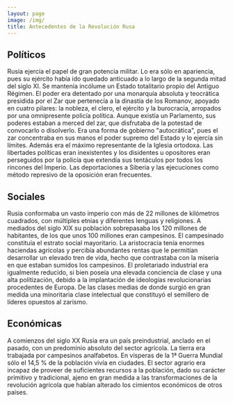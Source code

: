 ```yaml
---
layout: page
image: /img/
title: Antecedentes de la Revolución Rusa
---
```

## Políticos
Rusia ejercía el papel de gran potencia militar. Lo era sólo en apariencia, pues su ejército había ido quedado anticuado a lo largo de la segunda mitad del siglo XI. Se mantenía incólume un Estado totalitario propio del Antiguo Régimen. El poder era detentado por una monarquía absoluta y teocrática presidida por el Zar que pertenecía a la dinastía de los Romanov, apoyado en cuatro pilares: la nobleza, el clero, el ejército y la burocracia, arropados por una omnipresente policía política. Aunque existía un Parlamento, sus poderes estaban a merced del zar, que disfrutaba de la potestad de convocarlo o disolverlo. Era una forma de gobierno "autocrática", pues el zar concentraba en sus manos el poder supremo del Estado y lo ejercía sin límites. Además era el máximo representante de la Iglesia ortodoxa. Las libertades políticas eran inexistentes y los disidentes u opositores eran perseguidos por la policía que extendía sus tentáculos por todos los rincones del Imperio. Las deportaciones a Siberia y las ejecuciones como método represivo de la oposición eran frecuentes.

## Sociales
Rusia conformaba un vasto imperio con más de 22 millones de kilómetros cuadrados, con múltiples etnias y diferentes lenguas y religiones. A mediados del siglo XIX su población sobrepasaba los 120 millones de habitantes, de los que unos 100 millones eran campesinos. El campesinado constituía el estrato social mayoritario. La aristocracia tenía enormes haciendas agrícolas y percibía abundantes rentas que le permitían desarrollar un elevado tren de vida, hecho que contrastaba con la miseria en que estaban sumidos los campesinos. El proletariado industrial era igualmente reducido, si bien poseía una elevada conciencia de clase y una alta politización, debido a la implantación de ideologías revolucionarias procedentes de Europa. De las clases medias de donde surgió en gran medida una minoritaria clase intelectual que constituyó el semillero de líderes opuestos al zarismo.

## Económicas
A comienzos del siglo XX Rusia era un país preindustrial, anclado en el pasado, con un predominio absoluto del sector agrícola. La tierra era trabajada por campesinos analfabetos. En vísperas de la 1ª Guerra Mundial sólo el 14,5 % de la población vivía en ciudades. El sector agrario era incapaz de proveer de suficientes recursos a la población, dado su carácter primitivo y tradicional, ajeno en gran medida a las transformaciones de la revolución agrícola que habían alterado los cimientos económicos de otros países.
